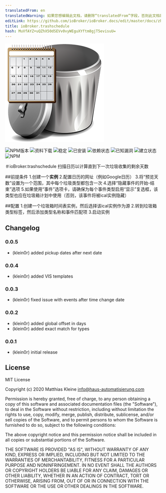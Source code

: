 ```yaml
---
translatedFrom: en
translatedWarning: 如果您想编辑此文档，请删除“translatedFrom”字段，否则此文档将再次自动翻译
editLink: https://github.com/ioBroker/ioBroker.docs/edit/master/docs/zh-cn/adapterref/iobroker.trashschedule/README.md
title: ioBroker.trashschedule
hash: MuVfAYZ+uQZhX50dSEVv0vyWEguXYftm8gjT5evisuU=
---
```

![商标](../../../en/adapterref/iobroker.trashschedule/admin/trashschedule.png)

![NPM版本](http://img.shields.io/npm/v/iobroker.trashschedule.svg)
![资料下载](https://img.shields.io/npm/dm/iobroker.trashschedule.svg)
![稳定](http://iobroker.live/badges/trashschedule-stable.svg)
![已安装](http://iobroker.live/badges/trashschedule-installed.svg)
![依赖状态](https://img.shields.io/david/klein0r/iobroker.trashschedule.svg)
![已知漏洞](https://snyk.io/test/github/klein0r/ioBroker.trashschedule/badge.svg)
![建立状态](http://img.shields.io/travis/klein0r/ioBroker.trashschedule.svg)
![NPM](https://nodei.co/npm/iobroker.trashschedule.png?downloads=true)

＃ioBroker.trashschedule
扫描日历以计算直到下一次垃圾收集的剩余天数

##前提条件
1.创建一个**实例**
2.配置日历的网址（例如Google日历）
3.将“预览天数”设置为一个范围，其中每个垃圾类型都包含一次
4.选择“隐藏事件的开始-结束”选项
5.如果使用“事件”选项卡，请确保为每个事件类型启用“显示”复选框，该类型也应在垃圾箱计划中使用（否则，该事件将被ical实例隐藏）

##配置
1.创建一个垃圾箱时间表实例，然后选择该ical实例作为源
2.转到垃圾箱类型标签，然后添加类型名称和事件匹配项
3.启动实例

## Changelog

### 0.0.5

* (klein0r) added pickup dates after next date

### 0.0.4

* (klein0r) added VIS templates

### 0.0.3

* (klein0r) fixed issue with events after time change date

### 0.0.2

* (klein0r) added global offset in days
* (klein0r) added exact match for types

### 0.0.1

* (klein0r) initial release

## License

MIT License

Copyright (c) 2020 Matthias Kleine <info@haus-automatisierung.com>

Permission is hereby granted, free of charge, to any person obtaining a copy
of this software and associated documentation files (the "Software"), to deal
in the Software without restriction, including without limitation the rights
to use, copy, modify, merge, publish, distribute, sublicense, and/or sell
copies of the Software, and to permit persons to whom the Software is
furnished to do so, subject to the following conditions:

The above copyright notice and this permission notice shall be included in all
copies or substantial portions of the Software.

THE SOFTWARE IS PROVIDED "AS IS", WITHOUT WARRANTY OF ANY KIND, EXPRESS OR
IMPLIED, INCLUDING BUT NOT LIMITED TO THE WARRANTIES OF MERCHANTABILITY,
FITNESS FOR A PARTICULAR PURPOSE AND NONINFRINGEMENT. IN NO EVENT SHALL THE
AUTHORS OR COPYRIGHT HOLDERS BE LIABLE FOR ANY CLAIM, DAMAGES OR OTHER
LIABILITY, WHETHER IN AN ACTION OF CONTRACT, TORT OR OTHERWISE, ARISING FROM,
OUT OF OR IN CONNECTION WITH THE SOFTWARE OR THE USE OR OTHER DEALINGS IN THE
SOFTWARE.